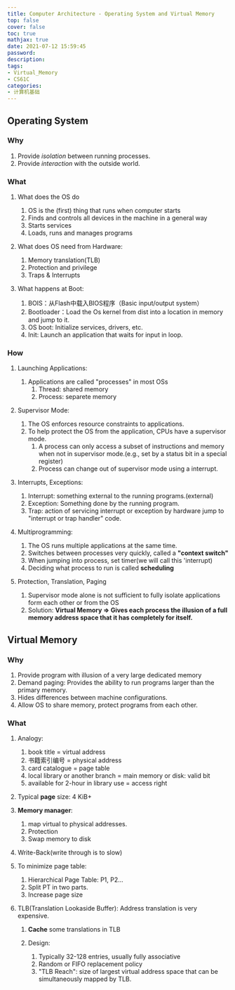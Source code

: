 ```yaml
---
title: Computer Architecture - Operating System and Virtual Memory
top: false
cover: false
toc: true
mathjax: true
date: 2021-07-12 15:59:45
password:
description:
tags:
- Virtual_Memory
- CS61C
categories:
- 计算机基础
---
```


## Operating System

### Why

1. Provide *isolation* between running processes.
2. Provide *interaction* with the outside world.
<!-- more -->
### What

1. What does the OS do
   1. OS is the (first) thing that runs when computer starts
   2. Finds and controls all devices in the machine in a general way
   3. Starts services
   4. Loads, runs and manages programs

2. What does OS need from Hardware:
   1. Memory translation(TLB)
   2. Protection and privilege
   3. Traps & Interrupts

3. What happens at Boot:
   1. BOIS：从Flash中载入BIOS程序（Basic input/output system）
   2. Bootloader：Load  the Os kernel from dist into a location in memory and jump to it.
   3. OS boot: Initialize services, drivers, etc.
   4. Init: Launch an application that waits for input in loop.

### How

1. Launching Applications:
   1. Applications are called "processes" in most OSs
      1. Thread: shared memory
      2. Process: separete memory

2. Supervisor Mode:
   1. The OS enforces resource constraints to applications.
   2. To help protect the OS from the application, CPUs have a supervisor mode.
      1. A process can only access a subset of instructions and memory when not in supervisor mode.(e.g., set by a status bit in a special register)
      2. Process can change out of supervisor mode using a interrupt.

3. Interrupts, Exceptions:
   1. Interrupt: something external to the running programs.(external)
   2. Exception: Something done by the running program.
   3. Trap: action of servicing interrupt or exception by hardware jump to "interrupt or trap handler" code.

4. Multiprogramming:
   1. The OS runs multiple applications at the same time.
   2. Switches between processes very quickly, called a **"context switch"**
   3. When jumping into process, set timer(we will call this 'interrupt)
   4. Deciding what process to run is called **scheduling**

5. Protection, Translation, Paging
   1. Supervisor mode alone is not sufficient to fully isolate applications form each other or from the OS
   2. Solution: **Virtual Memory => Gives each process the illusion of a full memory address space that it has completely for itself.**

## Virtual Memory

### Why 

1. Provide program with illusion of a very large dedicated memory
2. Demand paging: Provides the ability to run programs larger than the primary memory.
3. Hides differences between machine configurations.
4. Allow OS to share memory, protect programs from each other.

### What

1. Analogy:
    1. book title = virtual address
    2. 书籍索引编号 = physical address
    3. card catalogue = page table
    4. local library or another branch = main memory or disk: valid bit
    5. available for 2-hour in library use = access right

2. Typical **page** size: 4 KiB+

3. **Memory manager**:
   1. map virtual to physical addresses.
   2. Protection
   3. Swap memory to disk


4. Write-Back(write through is to slow)

5. To minimize page table: 
   1. Hierarchical Page Table: P1, P2...
   2. Split PT in two parts.
   3. Increase page size

6. TLB(Translation Lookaside Buffer): Address translation is very expensive.
   1. **Cache** some translations in TLB

   2. Design:
      1. Typically 32-128 entries, usually fully associative
      2. Random or FIFO replacement policy
      3. "TLB Reach": size of largest virtual address space that can be simultaneously mapped by TLB.